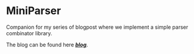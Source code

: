 # MiniParser

Companion for my series of blogpost where we implement a simple parser combinator library.

The blog can be found here [***blog***](https://japiirainen.com/posts/parser-combinators-1.html).